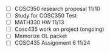 - [ ] COSC350 research proposal 11/10
- [ ] Study for COSC350 Test
- [ ] MATH330 HW 11/13
- [ ] Cosc435 work on project (ongoing)
- [ ] Memorize OL packet
- [ ] COSC435 Assignment 6 11/24
